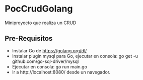 # PocCrudGolang
Miniproyecto que realiza un CRUD

## Pre-Requisitos
- Instalar Go de https://golang.org/dl/
- Instalar plugin mysql para Go, ejecutar en consola: go get -u github.com/go-sql-driver/mysql
- Ejecutar en consola: go run main.go
- Ir a http://localhost:8080/ desde un navegador.
